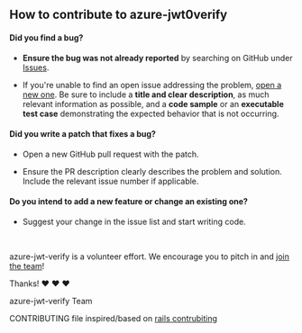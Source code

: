 ## How to contribute to azure-jwt0verify

#### **Did you find a bug?**

* **Ensure the bug was not already reported** by searching on GitHub under [Issues](https://github.com/99xt/azure-jwt-verify/issues).

* If you're unable to find an open issue addressing the problem, [open a new one](https://github.com/99xt/azure-jwt-verify/issues/new). Be sure to include a **title and clear description**, as much relevant information as possible, and a **code sample** or an **executable test case** demonstrating the expected behavior that is not occurring.

#### **Did you write a patch that fixes a bug?**

* Open a new GitHub pull request with the patch.

* Ensure the PR description clearly describes the problem and solution. Include the relevant issue number if applicable.

#### **Do you intend to add a new feature or change an existing one?**

* Suggest your change in the issue list and start writing code.


</br>

azure-jwt-verify is a volunteer effort. We encourage you to pitch in and [join the team](https://github.com/99xt/azure-jwt-verify/graphs/contributors)!

Thanks! :heart: :heart: :heart:

azure-jwt-verify Team

CONTRIBUTING file inspired/based on [rails contrubiting](https://github.com/rails/rails/blob/master/CONTRIBUTING.md)
